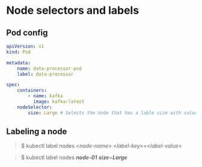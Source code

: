 # Node selectors and labels
## Pod config
```yaml
apiVersion: v1
kind: Pod

metadata:
    name: data-processor-pod
    label: data-processor

spec:
    containers:
        - name: kafka
          image: kafka:latest
    nodeSelector:
        size: Large # Selects the node that has a lable size with value 'Large'
```
## Labeling a node
> $ kubectl label nodes \<_node-name_> <_label-key_>=<_label-value_>   

> $ kubectl label nodes _**node-01**_ _**size**_=_**Large**_   
